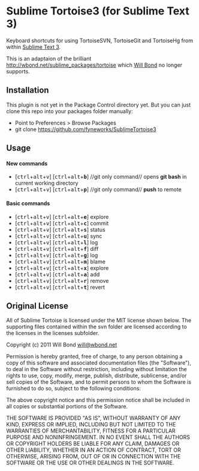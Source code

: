 # Sublime Tortoise3 (for Sublime Text 3)

Keyboard shortcuts for using TortoiseSVN, TortoiseGit and
TortoiseHg from within [Sublime Text 3](http://www.sublimetext.com/3).

This is an adaptaion of the brilliant http://wbond.net/sublime_packages/tortoise 
which [Will Bond](https://github.com/wbond) no longer supports.

## Installation

This plugin is not yet in the Package Control directory yet. But you can
just clone this repo into your packages folder manually:

* Point to Preferences > Browse Packages
* git clone https://github.com/fyneworks/SublimeTortoise3

## Usage

#### New commands
* [<kbd>ctrl</kbd>+<kbd>alt</kbd>+<kbd>v</kbd>] [<kbd>ctrl</kbd>+<kbd>alt</kbd>+**<kbd>b</kbd>**] //git only command// opens **git bash** in current working directory
* [<kbd>ctrl</kbd>+<kbd>alt</kbd>+<kbd>v</kbd>] [<kbd>ctrl</kbd>+<kbd>alt</kbd>+**<kbd>p</kbd>**] //git only command// **push** to remote

#### Basic commands
* [<kbd>ctrl</kbd>+<kbd>alt</kbd>+<kbd>v</kbd>] [<kbd>ctrl</kbd>+<kbd>alt</kbd>+**<kbd>e</kbd>**] explore
* [<kbd>ctrl</kbd>+<kbd>alt</kbd>+<kbd>v</kbd>] [<kbd>ctrl</kbd>+<kbd>alt</kbd>+**<kbd>c</kbd>**] commit
* [<kbd>ctrl</kbd>+<kbd>alt</kbd>+<kbd>v</kbd>] [<kbd>ctrl</kbd>+<kbd>alt</kbd>+**<kbd>s</kbd>**] status
* [<kbd>ctrl</kbd>+<kbd>alt</kbd>+<kbd>v</kbd>] [<kbd>ctrl</kbd>+<kbd>alt</kbd>+**<kbd>u</kbd>**] sync
* [<kbd>ctrl</kbd>+<kbd>alt</kbd>+<kbd>v</kbd>] [<kbd>ctrl</kbd>+<kbd>alt</kbd>+**<kbd>l</kbd>**] log
* [<kbd>ctrl</kbd>+<kbd>alt</kbd>+<kbd>v</kbd>] [<kbd>ctrl</kbd>+<kbd>alt</kbd>+**<kbd>f</kbd>**] diff
* [<kbd>ctrl</kbd>+<kbd>alt</kbd>+<kbd>v</kbd>] [<kbd>ctrl</kbd>+<kbd>alt</kbd>+**<kbd>g</kbd>**] log
* [<kbd>ctrl</kbd>+<kbd>alt</kbd>+<kbd>v</kbd>] [<kbd>ctrl</kbd>+<kbd>alt</kbd>+**<kbd>m</kbd>**] blame
* [<kbd>ctrl</kbd>+<kbd>alt</kbd>+<kbd>v</kbd>] [<kbd>ctrl</kbd>+<kbd>alt</kbd>+**<kbd>x</kbd>**] explore
* [<kbd>ctrl</kbd>+<kbd>alt</kbd>+<kbd>v</kbd>] [<kbd>ctrl</kbd>+<kbd>alt</kbd>+**<kbd>a</kbd>**] add
* [<kbd>ctrl</kbd>+<kbd>alt</kbd>+<kbd>v</kbd>] [<kbd>ctrl</kbd>+<kbd>alt</kbd>+**<kbd>r</kbd>**] remove
* [<kbd>ctrl</kbd>+<kbd>alt</kbd>+<kbd>v</kbd>] [<kbd>ctrl</kbd>+<kbd>alt</kbd>+**<kbd>t</kbd>**] revert

## Original License

All of Sublime Tortoise is licensed under the MIT license shown below. The
supporting files contained within the svn folder are licensed according to
the licenses in the licenses subfolder.

  Copyright (c) 2011 Will Bond <will@wbond.net>

  Permission is hereby granted, free of charge, to any person obtaining a copy
  of this software and associated documentation files (the "Software"), to deal
  in the Software without restriction, including without limitation the rights
  to use, copy, modify, merge, publish, distribute, sublicense, and/or sell
  copies of the Software, and to permit persons to whom the Software is
  furnished to do so, subject to the following conditions:

  The above copyright notice and this permission notice shall be included in
  all copies or substantial portions of the Software.

  THE SOFTWARE IS PROVIDED "AS IS", WITHOUT WARRANTY OF ANY KIND, EXPRESS OR
  IMPLIED, INCLUDING BUT NOT LIMITED TO THE WARRANTIES OF MERCHANTABILITY,
  FITNESS FOR A PARTICULAR PURPOSE AND NONINFRINGEMENT. IN NO EVENT SHALL THE
  AUTHORS OR COPYRIGHT HOLDERS BE LIABLE FOR ANY CLAIM, DAMAGES OR OTHER
  LIABILITY, WHETHER IN AN ACTION OF CONTRACT, TORT OR OTHERWISE, ARISING FROM,
  OUT OF OR IN CONNECTION WITH THE SOFTWARE OR THE USE OR OTHER DEALINGS IN
  THE SOFTWARE.